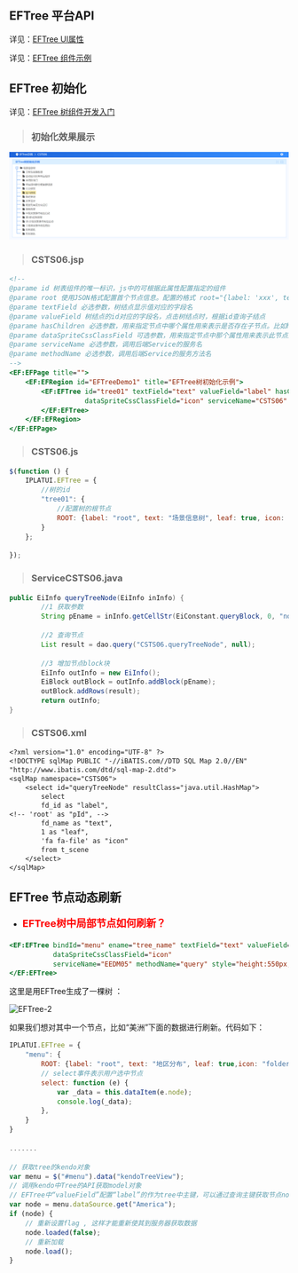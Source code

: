 ## EFTree 平台API

详见：[EFTree UI属性](https://confluence.baocloud.cn/display/iPlatV6Doc/EFTree)

详见：[EFTree 组件示例](https://confluence.baocloud.cn/pages/viewpage.action?pageId=10620397)

## EFTree 初始化

详见：[EFTree 树组件开发入门](https://confluence.baocloud.cn/pages/viewpage.action?pageId=17148304)

> ### 初始化效果展示

![EFTree-1](../../images/EFTree-1.png)

> ### CSTS06.jsp

```jsp
<!--
@parame id 树表组件的唯一标识，js中的可根据此属性配置指定的组件
@parame root 使用JSON格式配置首个节点信息。配置的格式 root="{label: 'xxx', text: 'xxx'}"。 /r/n </br>表示首个节点的初始化信息。其中label为valueField 映射值， text为 textField 映射值（已在js中配置，可不添加）。
@parame textField 必选参数，树结点显示值对应的字段名
@parame valueField 树结点的id对应的字段名，点击树结点时，根据id查询子结点
@parame hasChildren 必选参数，用来指定节点中哪个属性用来表示是否存在子节点。比如hasChildren=“leaf”，就表明leaf属性中的值是用来表示是否存在子节点。另外，由于平台以前版本中是使用1(不存在子节点)和2(存在子节点)两种数据来表示是否存在子节点，本EFTree.tag 是兼容以前平台的服务。所以在调用后端服务时候，开发人员是需要注意返回的数据内容。
@parame dataSpriteCssClassField 可选参数，用来指定节点中那个属性用来表示此节点的图标样式。
@parame serviceName 必选参数，调用后端Service的服务名
@parame methodName 必选参数，调用后端Service的服务方法名
-->
<EF:EFPage title="">
    <EF:EFRegion id="EFTreeDemo1" title="EFTree树初始化示例">
        <EF:EFTree id="tree01" textField="text" valueField="label" hasChildren="leaf"
                   dataSpriteCssClassField="icon" serviceName="CSTS06" methodName="queryTreeNode">
        </EF:EFTree>
    </EF:EFRegion>
</EF:EFPage>
```
> ### CSTS06.js

```javascript
$(function () {
    IPLATUI.EFTree = {
        //树的id
        "tree01": {
            //配置树的根节点
            ROOT: {label: "root", text: "场景信息树", leaf: true, icon: "fa fa-folder"}
        }
    };

});
```

> ### ServiceCSTS06.java

```java
public EiInfo queryTreeNode(EiInfo inInfo) {
        //1 获取参数
        String pEname = inInfo.getCellStr(EiConstant.queryBlock, 0, "node");

        //2 查询节点
        List result = dao.query("CSTS06.queryTreeNode", null);

        //3 增加节点block块
        EiInfo outInfo = new EiInfo();
        EiBlock outBlock = outInfo.addBlock(pEname);
        outBlock.addRows(result);
        return outInfo;
}
```

> ### CSTS06.xml

```xml-dtd
<?xml version="1.0" encoding="UTF-8" ?>
<!DOCTYPE sqlMap PUBLIC "-//iBATIS.com//DTD SQL Map 2.0//EN" "http://www.ibatis.com/dtd/sql-map-2.dtd">
<sqlMap namespace="CSTS06">
    <select id="queryTreeNode" resultClass="java.util.HashMap">
        select
        fd_id as "label",
<!-- 'root' as "pId", -->
        fd_name as "text",
        1 as "leaf",
        'fa fa-file' as "icon"
        from t_scene
    </select>
</sqlMap>
```

## EFTree 节点动态刷新

- #### <span style="color:red;font-size:18px">EFTree树中局部节点如何刷新？</span>

``` jsp
<EF:EFTree bindId="menu" ename="tree_name" textField="text" valueField="label" hasChildren="leaf"
           dataSpriteCssClassField="icon"
           serviceName="EEDM05" methodName="query" style="height:550px;">
</EF:EFTree>
```

这里是用EFTree生成了一棵树 ：

![EFTree-2](../../images/EFTree-2.png)

如果我们想对其中一个节点，比如“美洲”下面的数据进行刷新。代码如下：

```javascript
IPLATUI.EFTree = {
    "menu": {
        ROOT: {label: "root", text: "地区分布", leaf: true,icon: "folder"},
        // select事件表示用户选中节点
        select: function (e) {
            var _data = this.dataItem(e.node);
            console.log(_data);
        },
    }
}
  
.......
  
// 获取tree的kendo对象
var menu = $("#menu").data("kendoTreeView");
// 调用kendo中Tree的API获取model对象
// EFTree中“valueField”配置“label”的作为tree中主键，可以通过查询主键获取节点node对象，节点名字为“美洲”的对象它的label值是“America”
var node = menu.dataSource.get("America");
if (node) {
    // 重新设置flag , 这样才能重新使其到服务器获取数据
    node.loaded(false);
    // 重新加载
    node.load();
}
```

